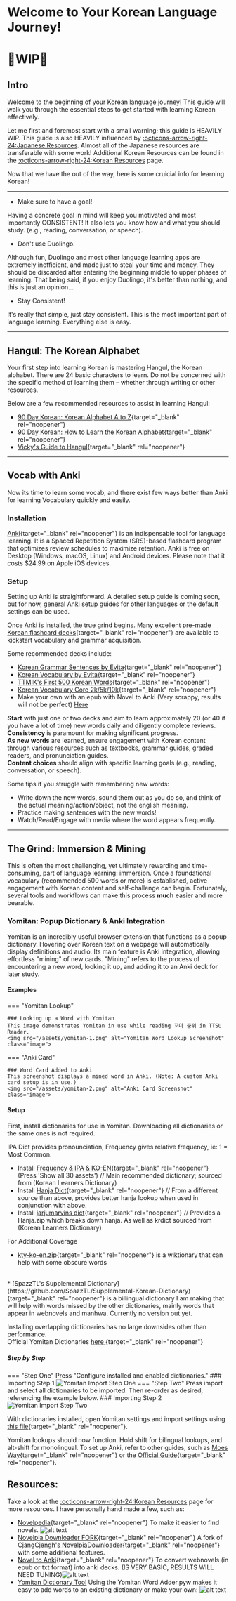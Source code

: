 # Welcome to Your Korean Language Journey!

#  :construction:WIP:construction:
## Intro
Welcome to the beginning of your Korean language journey! This guide will walk you through the essential steps to get started with learning Korean effectively.


Let me first and foremost start with a small warning; this guide is HEAVILY WIP. This guide is also HEAVILY influenced by [:octicons-arrow-right-24:Japanese Resources](japanese.md). Almost all of the Japanese resources are transferable with some work! Additional Korean Resources can be found in the [:octicons-arrow-right-24:Korean Resources](koreanresources.md) page.

Now that we have the out of the way, here is some cruicial info for learning Korean! 

---

* Make sure to have a goal!

Having a concrete goal in mind will keep you motivated and most importantly CONSISTENT! It also lets you know how and what you should study. (e.g., reading, conversation, or speech).

* Don't use Duolingo.

Although fun, Duolingo and most other language learning apps are extremely inefficient, and made just to steal your time and money. They should be discarded after entering the beginning middle to upper phases of learning. That being said, if you enjoy Duolingo, it's better than nothing, and this is just an opinion... 

* Stay Consistent!

It's really that simple, just stay consistent. This is the most important part of language learning. Everything else is easy.

---

## Hangul: The Korean Alphabet

Your first step into learning Korean is mastering Hangul, the Korean alphabet. There are 24 basic characters to learn. Do not be concerned with the specific method of learning them – whether through writing or other resources.

Below are a few recommended resources to assist in learning Hangul:

* [90 Day Korean: Korean Alphabet A to Z](https://www.90daykorean.com/korean-alphabet-a-to-z/){target="_blank" rel="noopener"}
* [90 Day Korean: How to Learn the Korean Alphabet](https://www.90daykorean.com/how-to-learn-the-korean-alphabet/){target="_blank" rel="noopener"}
* [Vicky's Guide to Hangul](https://www.youtube.com/watch?v=85qJXvyFrIc){target="_blank" rel="noopener"}

---

## Vocab with Anki
Now its time to learn some vocab, and there exist few ways better than Anki for learning Vocabulary quickly and easily.
### Installation

[Anki](https://docs.ankiweb.net/platform/windows/installing.html){target="_blank" rel="noopener"} is an indispensable tool for language learning. It is a Spaced Repetition System (SRS)-based flashcard program that optimizes review schedules to maximize retention. Anki is free on Desktop (Windows, macOS, Linux) and Android devices. Please note that it costs $24.99 on Apple iOS devices.

### Setup

Setting up Anki is straightforward. A detailed setup guide is coming soon, but for now, general Anki setup guides for other languages or the default settings can be used.

Once Anki is installed, the true grind begins. Many excellent [pre-made Korean flashcard decks](https://ankiweb.net/shared/decks?search=korean){target="_blank" rel="noopener"} are available to kickstart vocabulary and grammar acquisition.

Some recommended decks include:

* [Korean Grammar Sentences by Evita](https://ankiweb.net/shared/info/3614346923){target="_blank" rel="noopener"}
* [Korean Vocabulary by Evita](https://ankiweb.net/shared/info/4066961604){target="_blank" rel="noopener"}
* [TTMIK's First 500 Korean Words](https://ankiweb.net/shared/info/1551455917){target="_blank" rel="noopener"}
* [Korean Vocabulary Core 2k/5k/10k](https://ankiweb.net/shared/info/994297597){target="_blank" rel="noopener"} 
* Make your own with an epub with Novel to Anki (Very scrappy, results will not be perfect) [Here](koreanresources.md)

**Start** with just one or two decks and aim to learn approximately 20 (or 40 if you have a lot of time) new words daily and diligently complete reviews.  
**Consistency** is paramount for making significant progress. <br>
**As new words** are learned, ensure engagement with Korean content through various resources such as textbooks, grammar guides, graded readers, and pronunciation guides. <br>
**Content choices** should align with specific learning goals (e.g., reading, conversation, or speech).


Some tips if you struggle with remembering new words:

* Write down the new words, sound them out as you do so, and think of the actual meaning/action/object, not the english meaning.
* Practice making sentences with the new words!
* Watch/Read/Engage with media where the word appears frequently.

---

## The Grind: Immersion & Mining

This is often the most challenging, yet ultimately rewarding and time-consuming, part of language learning: immersion. Once a foundational vocabulary (recommended 500 words or more) is established, active engagement with Korean content and self-challenge can begin. Fortunately, several tools and workflows can make this process **much** easier and more bearable.

### Yomitan: Popup Dictionary & Anki Integration

Yomitan is an incredibly useful browser extension that functions as a popup dictionary. Hovering over Korean text on a webpage will automatically display definitions and audio. Its main feature is Anki integration, allowing effortless "mining" of new cards. "Mining" refers to the process of encountering a new word, looking it up, and adding it to an Anki deck for later study.

#### Examples

=== "Yomitan Lookup"

    ### Looking up a Word with Yomitan
    This image demonstrates Yomitan in use while reading 꼬마 중위 in TTSU Reader.
    <img src="/assets/yomitan-1.png" alt="Yomitan Word Lookup Screenshot" class="image">

=== "Anki Card"

    ### Word Card Added to Anki
    This screenshot displays a mined word in Anki. (Note: A custom Anki card setup is in use.)
    <img src="/assets/yomitan-2.png" alt="Anki Card Screenshot" class="image">

#### Setup
First, install dictionaries for use in Yomitan. Downloading all dictionaries or the same ones is not required. 

IPA Dict provides pronounciation, Frequency gives relative frequency, ie: 1 = Most Common.

* Install [Frequency & IPA & KO-EN](https://github.com/Lyroxide/yomitan-ko-dic/releases){target="_blank" rel="noopener"} (Press 'Show all 30 assets') // Main recommended dictionary; sourced from (Korean Learners Dictionary) 
* Install [Hanja Dict](https://github.com/peldas/yomitan-dicts?tab=readme-ov-file#korean-english){target="_blank" rel="noopener"} // From a different source than above, provides better hanja lookup when used in conjunction with above.
* Install [jarjumarvins dict](https://github.com/jarjumarvin/yomichan_krdict/releases/tag/v1.1.0){target="_blank" rel="noopener"} // Provides a Hanja.zip which breaks down hanja. As well as krdict sourced from (Korean Learners Dictionary)

For Additional Coverage 

* [kty-ko-en.zip](https://pub-c3d38cca4dc2403b88934c56748f5144.r2.dev/releases/latest/kty-ko-en.zip){target="_blank" rel="noopener"} is a wiktionary that can help with some obscure words
<br>
* [SpazzTL's Supplemental Dictionary](https://github.com/SpazzTL/Supplemental-Korean-Dictionary){target="_blank" rel="noopener"}  is a  billingual dictionary I am making that will help with words missed by the other dictionaries, mainly words that appear in webnovels and manhwa. Currently no version out yet.

Installing overlapping dictionaries has no large downsides other than performance. \
Official Yomitan Dictionaries [here ](https://yomitan.wiki/dictionaries/){target="_blank" rel="noopener"}
##### Step by Step

=== "Step One"
    Press "Configure installed and enabled dictionaries."
    ### Importing Step 1
    <img src="/assets/yomitan-3.png" alt="Yomitan Import Step One" class="image">
=== "Step Two"
    Press import and select all dictionaries to be imported. Then re-order as desired, referencing the example below.
    ### Importing Step 2
    <img src="/assets/yomitan-4.png" alt="Yomitan Import Step Two" class="image">

With dictionaries installed, open Yomitan settings and import settings using [this file](https://drive.google.com/file/d/12FBuZJ5jdv5z7pou3WZPY5cfOTZmUcfU/view?usp=sharing){target="_blank" rel="noopener"}.

Yomitan lookups should now function. Hold shift for bilingual lookups, and alt-shift for monolingual. To set up Anki, refer to other guides, such as [Moes Way](https://learnjapanese.moe/yomichan/){target="_blank" rel="noopener"} or the [Official Guide](https://yomitan.wiki/anki/){target="_blank" rel="noopener"}.

## Resources:
Take a look at the [:octicons-arrow-right-24:Korean Resources](koreanresources.md) page for more resources. I have personally hand made a few, such as:

* [Novelpedia](https://github.com/SpazzTL/Novelpedia){target="_blank" rel="noopener"} To make it easier to find novels. ![alt text](474774791-c8355ca5-7473-400d-bff2-315a24ab1c7b.png)
* [Novelpia Downloader FORK](https://github.com/SpazzTL/NovelpiaDownloader){target="_blank" rel="noopener"}  A fork of  [CjangCjengh's NovelpiaDownloader](https://github.com/CjangCjengh/NovelpiaDownloader){target="_blank" rel="noopener"} with some additional features. 
* [Novel to Anki](https://github.com/SpazzTL/Novel-To-Anki){target="_blank" rel="noopener"} To convert webnovels (in epub or txt format) into anki decks. (IS VERY BASIC, RESULTS WILL NEED TUNING)![alt text](477696637-1f272170-8d6f-42a0-aeb7-ac730db7ce54.png)
* [Yomitan Dictionary Tool](https://github.com/SpazzTL/Supplemental-Korean-Dictionary) Using the Yomitan Word Adder.pyw makes it easy to add words to an existing dictionary or make your own: ![alt text](478062705-0cadd9e8-b01a-413e-b001-7c52dd4804ea.png)